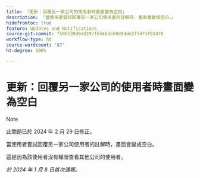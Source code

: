 ```yaml
---
title: 「更新：回覆另一家公司的使用者時畫面變為空白」
description: 「當使用者嘗試回覆另一家公司使用者的註解時，畫面會變成空白。」
hidefromtoc: true
feature: Updates and Notifications
source-git-commit: f596539d9dd297f63463a50d9dde2ffd73f81470
workflow-type: ht
source-wordcount: '87'
ht-degree: 100%

---
```



# 更新：回覆另一家公司的使用者時畫面變為空白

>[!NOTE]
>
>此問題已於 2024 年 2 月 29 日修正。

當使用者嘗試回覆另一家公司使用者的註解時，畫面會變成空白。

這是因為該使用者沒有權限查看其他公司的使用者。

_於 2024 年 1 月 8 日首次通報。_
